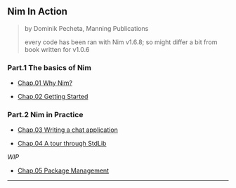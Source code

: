 
## Nim In Action

> by Dominik Pecheta, Manning Publications
>
> every code has been ran with Nim v1.6.8; so might differ a bit from book written for v1.0.6

### Part.1 The basics of Nim

* [Chap.01 Why Nim?](./part-01.md)

* [Chap.02 Getting Started](./part-01.md)

### Part.2 Nim in Practice

* [Chap.03 Writing a chat application](./chap03.md)

* [Chap.04 A tour through StdLib](./chap04.md)

_WIP_

* [Chap.05 Package Management](#)


---
